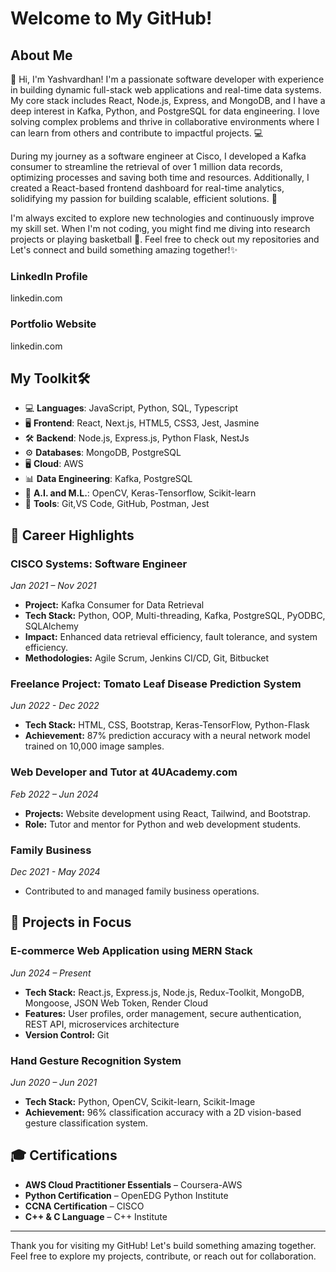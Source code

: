 # Welcome to My GitHub!

## About Me
👋 Hi, I'm Yashvardhan! I'm a passionate software developer with experience in building dynamic full-stack web applications and real-time data systems. My core stack includes React, Node.js, Express, and MongoDB, and I have a deep interest in Kafka, Python, and PostgreSQL for data engineering. I love solving complex problems and thrive in collaborative environments where I can learn from others and contribute to impactful projects. 💻

During my journey as a software engineer at Cisco, I developed a Kafka consumer to streamline the retrieval of over 1 million data records, optimizing processes and saving both time and resources. Additionally, I created a React-based frontend dashboard for real-time analytics, solidifying my passion for building scalable, efficient solutions. 🚀

I'm always excited to explore new technologies and continuously improve my skill set. When I'm not coding, you might find me diving into research projects or playing basketball 🏀. 
Feel free to check out my repositories and Let's connect and build something amazing together!✨
### LinkedIn Profile
linkedin.com

### Portfolio Website
linkedin.com

##  My Toolkit🛠 

- 💻 **Languages**: JavaScript, Python, SQL, Typescript
- 🖥️ **Frontend**: React, Next.js, HTML5, CSS3, Jest, Jasmine
- 🛠️ **Backend**: Node.js, Express.js, Python Flask, NestJs
- ⚙️ **Databases**: MongoDB, PostgreSQL
- 🖥️ **Cloud**: AWS
- 📊 **Data Engineering**: Kafka, PostgreSQL
- 🧠 **A.I. and M.L.**: OpenCV, Keras-Tensorflow, Scikit-learn
- 🧰 **Tools**: Git,VS Code, GitHub, Postman, Jest


## 🚀 Career Highlights
### CISCO Systems: Software Engineer
*Jan 2021 – Nov 2021*
- **Project:** Kafka Consumer for Data Retrieval
- **Tech Stack:** Python, OOP, Multi-threading, Kafka, PostgreSQL, PyODBC, SQLAlchemy
- **Impact:** Enhanced data retrieval efficiency, fault tolerance, and system efficiency.
- **Methodologies:** Agile Scrum, Jenkins CI/CD, Git, Bitbucket

### Freelance Project: Tomato Leaf Disease Prediction System
*Jun 2022 - Dec 2022*
- **Tech Stack:** HTML, CSS, Bootstrap, Keras-TensorFlow, Python-Flask
- **Achievement:** 87% prediction accuracy with a neural network model trained on 10,000 image samples.

### Web Developer and Tutor at 4UAcademy.com
*Feb 2022 – Jun 2024*
- **Projects:** Website development using React, Tailwind, and Bootstrap.
- **Role:** Tutor and mentor for Python and web development students.

### Family Business
*Dec 2021 - May 2024*
- Contributed to and managed family business operations.

## 🌟 Projects in Focus
### E-commerce Web Application using MERN Stack
*Jun 2024 – Present*
- **Tech Stack:** React.js, Express.js, Node.js, Redux-Toolkit, MongoDB, Mongoose, JSON Web Token, Render Cloud
- **Features:** User profiles, order management, secure authentication, REST API, microservices architecture
- **Version Control:** Git

### Hand Gesture Recognition System
*Jun 2020 – Jun 2021*
- **Tech Stack:** Python, OpenCV, Scikit-learn, Scikit-Image
- **Achievement:** 96% classification accuracy with a 2D vision-based gesture classification system.

## 🎓 Certifications
- **AWS Cloud Practitioner Essentials** – Coursera-AWS
- **Python Certification** – OpenEDG Python Institute
- **CCNA Certification** – CISCO
- **C++ & C Language** – C++ Institute

---

Thank you for visiting my GitHub! Let's build something amazing together. Feel free to explore my projects, contribute, or reach out for collaboration.

